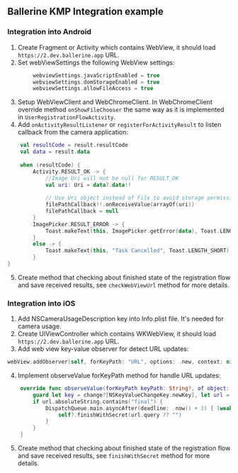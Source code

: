 ## Ballerine KMP Integration example

### Integration into Android

1. Create Fragment or Activity which contains WebView, it should load `https://2.dev.ballerine.app` URL.
2. Set webViewSettings the following WebView settings:
```kt
        webviewSettings.javaScriptEnabled = true
        webviewSettings.domStorageEnabled = true
        webviewSettings.allowFileAccess = true
```
3. Setup WebViewClient and WebChromeClient. In WebChromeClient override method `onShowFileChooser` the same way as it is implemented in `UserRegistrationFlowActivity`.
4. Add `onActivityResultListener` or `registerForActivityResult` to listen callback from the camera application: 
```kt
    val resultCode = result.resultCode
    val data = result.data
    
    when (resultCode) {
        Activity.RESULT_OK -> {
            //Image Uri will not be null for RESULT_OK
            val uri: Uri = data?.data!!
    
            // Use Uri object instead of File to avoid storage permissions
            filePathCallback!!.onReceiveValue(arrayOf(uri))
            filePathCallback = null
        }
        ImagePicker.RESULT_ERROR -> {
            Toast.makeText(this, ImagePicker.getError(data), Toast.LENGTH_SHORT).show()
        }
        else -> {
            Toast.makeText(this, "Task Cancelled", Toast.LENGTH_SHORT).show()
        }
}
```
5. Create method that checking about finished state of the registration flow and save received results, see `checkWebViewUrl` method for more details. 


### Integration into iOS

1. Add NSCameraUsageDescription key into Info.plist file. It's needed for camera usage.
2. Create UIViewController which contains WKWebView, it should load `https://2.dev.ballerine.app` URL.
3. Add web view key-value observer for detect URL updates:
```swift
webView.addObserver(self, forKeyPath: "URL", options: .new, context: nil)
```
4. Implement observeValue forKeyPath method for handle URL updates: 
```swift
    override func observeValue(forKeyPath keyPath: String?, of object: Any?, change: [NSKeyValueChangeKey : Any]?, context: UnsafeMutableRawPointer?) {
        guard let key = change?[NSKeyValueChangeKey.newKey], let url = (key as? NSURL)?.absoluteString else { return }
        if url.absoluteString.contains("final") {
            DispatchQueue.main.asyncAfter(deadline: .now() + 2) { [weak self] in
                self?.finishWithSecret(url.query ?? "")
            }
        }
    }
```
5. Create method that checking about finished state of the registration flow and save received results, see `finishWithSecret` method for more details.

